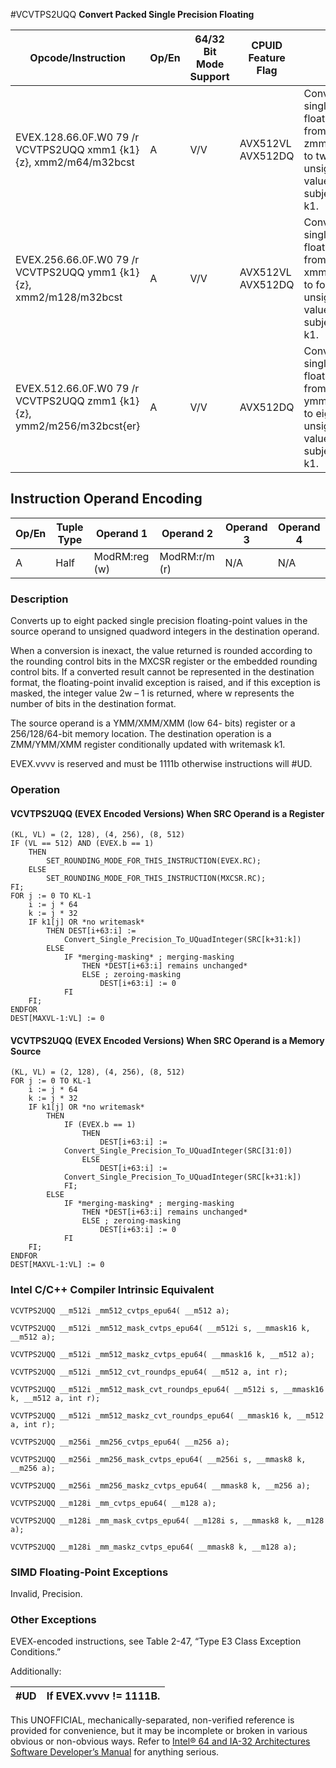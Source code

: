 #VCVTPS2UQQ
**Convert Packed Single Precision Floating**

| Opcode/Instruction                                                     | Op/En | 64/32 Bit Mode Support | CPUID Feature Flag | Description                                                                                                                                                  |
| ---------------------------------------------------------------------- | ----- | ---------------------- | ------------------ | ------------------------------------------------------------------------------------------------------------------------------------------------------------ |
| EVEX.128.66.0F.W0 79 /r VCVTPS2UQQ xmm1 {k1}{z}, xmm2/m64/m32bcst      | A     | V/V                    | AVX512VL AVX512DQ  | Convert two packed single precision floating-point values from zmm2/m64/m32bcst to two packed unsigned quadword values in zmm1 subject to writemask k1.      |
| EVEX.256.66.0F.W0 79 /r VCVTPS2UQQ ymm1 {k1}{z}, xmm2/m128/m32bcst     | A     | V/V                    | AVX512VL AVX512DQ  | Convert four packed single precision floating-point values from xmm2/m128/m32bcst to four packed unsigned quadword values in ymm1 subject to writemask k1.   |
| EVEX.512.66.0F.W0 79 /r VCVTPS2UQQ zmm1 {k1}{z}, ymm2/m256/m32bcst{er} | A     | V/V                    | AVX512DQ           | Convert eight packed single precision floating-point values from ymm2/m256/m32bcst to eight packed unsigned quadword values in zmm1 subject to writemask k1. |

## Instruction Operand Encoding

| Op/En | Tuple Type | Operand 1     | Operand 2     | Operand 3 | Operand 4 |
| ----- | ---------- | ------------- | ------------- | --------- | --------- |
| A     | Half       | ModRM:reg (w) | ModRM:r/m (r) | N/A       | N/A       |

### Description

Converts up to eight packed single precision floating-point values in the source operand to unsigned quadword integers in the destination operand.

When a conversion is inexact, the value returned is rounded according to the rounding control bits in the MXCSR register or the embedded rounding control bits. If a converted result cannot be represented in the destination format, the floating-point invalid exception is raised, and if this exception is masked, the integer value 2w – 1 is returned, where w represents the number of bits in the destination format.

The source operand is a YMM/XMM/XMM (low 64- bits) register or a 256/128/64-bit memory location. The destination operation is a ZMM/YMM/XMM register conditionally updated with writemask k1.

EVEX.vvvv is reserved and must be 1111b otherwise instructions will #​​​UD.

### Operation

#### VCVTPS2UQQ (EVEX Encoded Versions) When SRC Operand is a Register

```
(KL, VL) = (2, 128), (4, 256), (8, 512)
IF (VL == 512) AND (EVEX.b == 1)
    THEN
        SET_ROUNDING_MODE_FOR_THIS_INSTRUCTION(EVEX.RC);
    ELSE
        SET_ROUNDING_MODE_FOR_THIS_INSTRUCTION(MXCSR.RC);
FI;
FOR j := 0 TO KL-1
    i := j * 64
    k := j * 32
    IF k1[j] OR *no writemask*
        THEN DEST[i+63:i] :=
            Convert_Single_Precision_To_UQuadInteger(SRC[k+31:k])
        ELSE
            IF *merging-masking* ; merging-masking
                THEN *DEST[i+63:i] remains unchanged*
                ELSE ; zeroing-masking
                    DEST[i+63:i] := 0
            FI
    FI;
ENDFOR
DEST[MAXVL-1:VL] := 0

```

#### VCVTPS2UQQ (EVEX Encoded Versions) When SRC Operand is a Memory Source

```
(KL, VL) = (2, 128), (4, 256), (8, 512)
FOR j := 0 TO KL-1
    i := j * 64
    k := j * 32
    IF k1[j] OR *no writemask*
        THEN
            IF (EVEX.b == 1)
                THEN
                    DEST[i+63:i] :=
            Convert_Single_Precision_To_UQuadInteger(SRC[31:0])
                ELSE
                    DEST[i+63:i] :=
            Convert_Single_Precision_To_UQuadInteger(SRC[k+31:k])
            FI;
        ELSE
            IF *merging-masking* ; merging-masking
                THEN *DEST[i+63:i] remains unchanged*
                ELSE ; zeroing-masking
                    DEST[i+63:i] := 0
            FI
    FI;
ENDFOR
DEST[MAXVL-1:VL] := 0

```

### Intel C/C++ Compiler Intrinsic Equivalent

```
VCVTPS2UQQ __m512i _mm512_cvtps_epu64( __m512 a);

```

```
VCVTPS2UQQ __m512i _mm512_mask_cvtps_epu64( __m512i s, __mmask16 k, __m512 a);

```

```
VCVTPS2UQQ __m512i _mm512_maskz_cvtps_epu64( __mmask16 k, __m512 a);

```

```
VCVTPS2UQQ __m512i _mm512_cvt_roundps_epu64( __m512 a, int r);

```

```
VCVTPS2UQQ __m512i _mm512_mask_cvt_roundps_epu64( __m512i s, __mmask16 k, __m512 a, int r);

```

```
VCVTPS2UQQ __m512i _mm512_maskz_cvt_roundps_epu64( __mmask16 k, __m512 a, int r);

```

```
VCVTPS2UQQ __m256i _mm256_cvtps_epu64( __m256 a);

```

```
VCVTPS2UQQ __m256i _mm256_mask_cvtps_epu64( __m256i s, __mmask8 k, __m256 a);

```

```
VCVTPS2UQQ __m256i _mm256_maskz_cvtps_epu64( __mmask8 k, __m256 a);

```

```
VCVTPS2UQQ __m128i _mm_cvtps_epu64( __m128 a);

```

```
VCVTPS2UQQ __m128i _mm_mask_cvtps_epu64( __m128i s, __mmask8 k, __m128 a);

```

```
VCVTPS2UQQ __m128i _mm_maskz_cvtps_epu64( __mmask8 k, __m128 a);

```

### SIMD Floating-Point Exceptions

Invalid, Precision.

### Other Exceptions

EVEX-encoded instructions, see Table 2-47, “Type E3 Class Exception Conditions.”

Additionally:

| #​​​UD | If EVEX.vvvv != 1111B. |
| ------ | ---------------------- |

This UNOFFICIAL, mechanically-separated, non-verified reference is provided for convenience, but it may be
incomplete or broken in various obvious or non-obvious
ways. Refer to [Intel® 64 and IA-32 Architectures Software Developer’s Manual](https://software.intel.com/en-us/download/intel-64-and-ia-32-architectures-sdm-combined-volumes-1-2a-2b-2c-2d-3a-3b-3c-3d-and-4) for anything serious.
